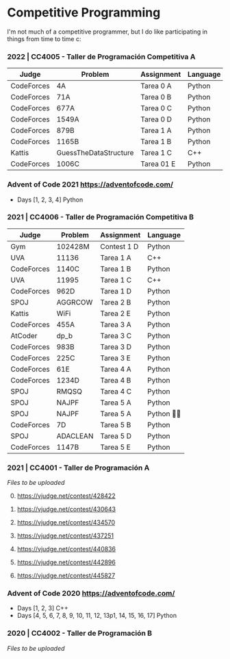 # Competitive Programming

I'm not much of a competitive programmer, but I do like participating in things from time to time c:

### 2022 | CC4005 - Taller de Programación Competitiva A
| Judge | Problem | Assignment | Language |
|-------|---------|------------|----------|
|CodeForces|4A|Tarea 0 A|Python|
|CodeForces|71A|Tarea 0 B|Python|
|CodeForces|677A|Tarea 0 C|Python|
|CodeForces|1549A|Tarea 0 D|Python|
|CodeForces|879B|Tarea 1 A|Python|
|CodeForces|1165B|Tarea 1 B|Python|
|Kattis|GuessTheDataStructure|Tarea 1 C|C++|
|CodeForces|1006C|Tarea 01 E|Python|


### Advent of Code 2021 https://adventofcode.com/

 - Days [1, 2, 3, 4] Python

### 2021 | CC4006 - Taller de Programación Competitiva B

| Judge | Problem | Assignment | Language |
|-------|---------|------------|----------|
|Gym|102428M|Contest 1 D|Python|
|UVA|11136|Tarea 1 A|C++|
|CodeForces|1140C|Tarea 1 B|Python|
|UVA|11995|Tarea 1 C|C++|
|CodeForces|962D|Tarea 1 D|Python|
|SPOJ|AGGRCOW|Tarea 2 B|Python|
|Kattis|WiFi|Tarea 2 E|Python|
|CodeForces|455A|Tarea 3 A|Python|
|AtCoder|dp_b|Tarea 3 C|Python|
|CodeForces|983B|Tarea 3 D|Python|
|CodeForces|225C|Tarea 3 E|Python|
|CodeForces|61E|Tarea 4 A|Python|
|CodeForces|1234D|Tarea 4 B|Python|
|SPOJ|RMQSQ|Tarea 4 C|Python|
|SPOJ|NAJPF|Tarea 5 A|Python|
|SPOJ|NAJPF|Tarea 5 A|Python 🏌️‍⛳|
|CodeForces|7D|Tarea 5 B|Python|
|SPOJ|ADACLEAN|Tarea 5 D|Python|
|CodeForces|1147B|Tarea 5 E|Python|

### 2021 | CC4001 - Taller de Programación A

*Files to be uploaded*

0)	https://vjudge.net/contest/428422

1)	https://vjudge.net/contest/430643

2)	https://vjudge.net/contest/434570

3) https://vjudge.net/contest/437251

4)	https://vjudge.net/contest/440836

5)	https://vjudge.net/contest/442896

6)	https://vjudge.net/contest/445827


### Advent of Code 2020 https://adventofcode.com/

 - Days [1, 2, 3] C++
 - Days [4, 5, 6, 7, 8, 9, 10, 11, 12, 13p1, 14, 15, 16, 17] Python

### 2020 | CC4002 - Taller de Programación B

*Files to be uploaded*

